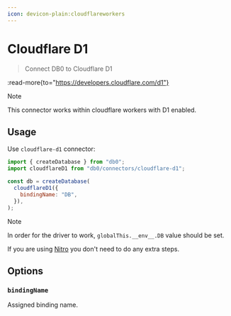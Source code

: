```yaml
---
icon: devicon-plain:cloudflareworkers
---
```


# Cloudflare D1

> Connect DB0 to Cloudflare D1

:read-more{to="https://developers.cloudflare.com/d1"}

> [!NOTE]
> This connector works within cloudflare workers with D1 enabled.

## Usage

Use `cloudflare-d1` connector:

```js
import { createDatabase } from "db0";
import cloudflareD1 from "db0/connectors/cloudflare-d1";

const db = createDatabase(
  cloudflareD1({
    bindingName: "DB",
  }),
);
```

> [!NOTE]
> In order for the driver to work, `globalThis.__env__.DB` value should be set.
>
> If you are using [Nitro](https://nitro.unjs.io/) you don't need to do any extra steps.

## Options

### `bindingName`

Assigned binding name.
